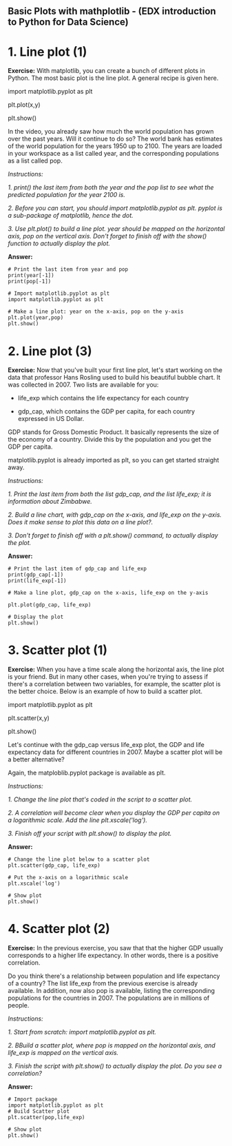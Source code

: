 ## Basic Plots with mathplotlib - (EDX introduction to Python for Data Science)
# 1. Line plot (1)
**Exercise:** 
With matplotlib, you can create a bunch of different plots in Python. The most basic plot is the line plot. A general recipe is given here.

import matplotlib.pyplot as plt

plt.plot(x,y)

plt.show()

In the video, you already saw how much the world population has grown over the past years. Will it continue to do so? The world bank has estimates of the world population for the years 1950 up to 2100. The years are loaded in your workspace as a list called year, and the corresponding populations as a list called pop.

*Instructions:*

*1. print() the last item from both the year and the pop list to see what the predicted population for the year 2100 is.*

*2. Before you can start, you should import matplotlib.pyplot as plt. pyplot is a sub-package of matplotlib, hence the dot.*

*3. Use plt.plot() to build a line plot. year should be mapped on the horizontal axis, pop on the vertical axis. Don't forget to finish off with the show() function to actually display the plot.*

**Answer:**

```
# Print the last item from year and pop
print(year[-1])
print(pop[-1])

# Import matplotlib.pyplot as plt
import matplotlib.pyplot as plt

# Make a line plot: year on the x-axis, pop on the y-axis
plt.plot(year,pop)
plt.show()

```

# 2. Line plot (3)
**Exercise:** 
Now that you've built your first line plot, let's start working on the data that professor Hans Rosling used to build his beautiful bubble chart. It was collected in 2007. Two lists are available for you:

* life_exp which contains the life expectancy for each country

* gdp_cap, which contains the GDP per capita, for each country expressed in US Dollar.

GDP stands for Gross Domestic Product. It basically represents the size of the economy of a country. Divide this by the population and you get the GDP per capita.

matplotlib.pyplot is already imported as plt, so you can get started straight away.

*Instructions:*

*1. Print the last item from both the list gdp_cap, and the list life_exp; it is information about Zimbabwe.*

*2. Build a line chart, with gdp_cap on the x-axis, and life_exp on the y-axis. Does it make sense to plot this data on a line plot?.*

*3. Don't forget to finish off with a plt.show() command, to actually display the plot.*

**Answer:**

```
# Print the last item of gdp_cap and life_exp
print(gdp_cap[-1])
print(life_exp[-1])

# Make a line plot, gdp_cap on the x-axis, life_exp on the y-axis

plt.plot(gdp_cap, life_exp)

# Display the plot
plt.show()

```

# 3. Scatter plot (1)
**Exercise:** 
When you have a time scale along the horizontal axis, the line plot is your friend. But in many other cases, when you're trying to assess if there's a correlation between two variables, for example, the scatter plot is the better choice. Below is an example of how to build a scatter plot.

import matplotlib.pyplot as plt

plt.scatter(x,y)

plt.show()

Let's continue with the gdp_cap versus life_exp plot, the GDP and life expectancy data for different countries in 2007. Maybe a scatter plot will be a better alternative?

Again, the matploblib.pyplot package is available as plt.

*Instructions:*

*1. Change the line plot that's coded in the script to a scatter plot.*

*2. A correlation will become clear when you display the GDP per capita on a logarithmic scale. Add the line plt.xscale('log').*

*3. Finish off your script with plt.show() to display the plot.*

**Answer:**

```
# Change the line plot below to a scatter plot
plt.scatter(gdp_cap, life_exp)

# Put the x-axis on a logarithmic scale
plt.xscale('log')

# Show plot
plt.show()

```
# 4. Scatter plot (2)
**Exercise:** 
In the previous exercise, you saw that that the higher GDP usually corresponds to a higher life expectancy. In other words, there is a positive correlation.

Do you think there's a relationship between population and life expectancy of a country? The list life_exp from the previous exercise is already available. In addition, now also pop is available, listing the corresponding populations for the countries in 2007. The populations are in millions of people.


*Instructions:*

*1. Start from scratch: import matplotlib.pyplot as plt.*

*2. BBuild a scatter plot, where pop is mapped on the horizontal axis, and life_exp is mapped on the vertical axis.*

*3. Finish the script with plt.show() to actually display the plot. Do you see a correlation?*

**Answer:**

```
# Import package
import matplotlib.pyplot as plt
# Build Scatter plot
plt.scatter(pop,life_exp)

# Show plot
plt.show()

```
